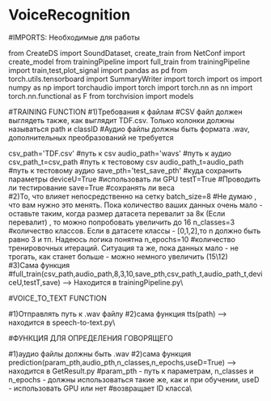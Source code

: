 # VoiceRecognition
#IMPORTS: Необходимые для работы

from CreateDS import SoundDataset, create_train 
from NetConf import create_model 
from trainingPipeline import full_train 
from trainingPipeline import train,test,plot_signal 
import pandas as pd 
from torch.utils.tensorboard import SummaryWriter 
import torch 
import os 
import numpy as np 
import torchaudio
import torch
import torch.nn as nn
import torch.nn.functional as F
from torchvision import models

#TRAINING FUNCTION 
#1)Требования к файлам 
#СSV файл должен выглядеть также, как выглядит TDF.сsv. Только колонки должны называться path и classID 
#Аудио файлы должны быть формата .wav, дополнительных преобразований не требуется 

csv_path='TDF.csv' #путь к csv 
audio_path='wavs' #путь к аудио 
csv_path_t=csv_path #путь к тестовому csv 
audio_path_t=audio_path #путь к тестовому аудио 
save_pth='test_save_pth' #куда сохранить параметры 
deviceU=True #использовать ли GPU 
testT=True #Проводить ли тестирование 
save=True #сохранять ли веса \
#2)То, что влияет непосредственно на сетку 
batch_size=8 #Не думаю , что вам нужно это менять. Пока количество ваших данных очень мало - оставьте таким, когда размер датасета перевалит за 8к (Если перевалит) , то можно попробовать увеличить до 16
n_classes=3 #количество классов. Если в датасете классы - [0,1,2],то n должно быть равно 3 и тп. Надеюсь логика понятна
n_epochs=10 #количество тренировочных итераций. Cитуация та же, пока данных мало - не трогать, как станет больше - можно немного увеличить (15\12)\
#3)Сама функция
#full_train(csv_path,audio_path,8,3,10,save_pth,csv_path_t,audio_path_t,deviceU,testT,save) --> Находится в  trainingPipeline.py\

#VOICE_TO_TEXT FUNCTION

#1)Отправлять путь к .wav файлу
#2)сама функция tts(path) --> находится в speech-to-text.py\

#ФУНКЦИЯ ДЛЯ ОПРЕДЕЛЕНИЯ ГОВОРЯЩЕГО

#1)аудио файлы должны быть .wav
#2)cама функция prediction(param_pth,audio_pth,n_classes,n_epochs,useD=True) --> находится в GetResult.py
#param_pth - путь к параметрам, n_classes и n_epochs - должны использоваться такие же, как и при обучении,
useD - использовать GPU или нет
#возвращает ID класса\
